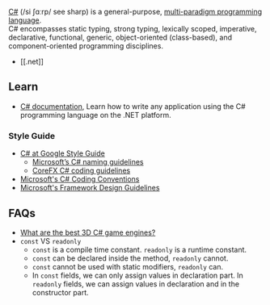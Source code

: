 [C#](https://en.wikipedia.org/wiki/C_Sharp_(programming_language)) (/si ʃɑːrp/ see sharp) is a general-purpose, [multi-paradigm programming language](https://en.wikipedia.org/wiki/Multi-paradigm_programming_language).  
C# encompasses static typing, strong typing, lexically scoped, imperative, declarative, functional, generic, object-oriented (class-based), and component-oriented programming disciplines.

- [[.net]]



## Learn
- [C# documentation](https://docs.microsoft.com/en-us/dotnet/csharp/index), Learn how to write any application using the C# programming language on the .NET platform.

### Style Guide
- [C# at Google Style Guide](https://google.github.io/styleguide/csharp-style.html)
  - [Microsoft’s C# naming guidelines](https://docs.microsoft.com/en-us/dotnet/standard/design-guidelines/naming-guidelines)
  - [CoreFX C# coding guidelines](https://github.com/dotnet/runtime/blob/master/docs/coding-guidelines/coding-style.md)
- [Microsoft's C# Coding Conventions](https://docs.microsoft.com/en-us/dotnet/csharp/fundamentals/coding-style/coding-conventions)
- [Microsoft's Framework Design Guidelines](https://docs.microsoft.com/en-us/dotnet/standard/design-guidelines/)



## FAQs
- [What are the best 3D C# game engines?](https://www.slant.co/topics/4195/~3d-c-game-engines)
- `const` VS `readonly`
  - `const` is a compile time constant. `readonly` is a runtime constant.
  - `const` can be declared inside the method, `readonly` cannot.
  - `const` cannot be used with static modifiers, `readonly` can.
  - In `const` fields, we can only assign values in declaration part. In `readonly` fields, we can assign values in declaration and in the constructor part.
